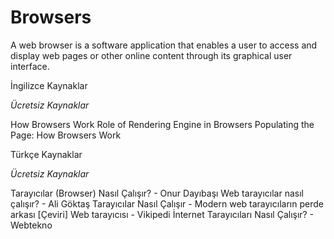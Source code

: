 # Browsers

A web browser is a software application that enables a user to access and display web pages or other online content through its graphical user interface. 

<ResourceGroupTitle>İngilizce Kaynaklar</ResourceGroupTitle>

*Ücretsiz Kaynaklar*

<BadgeLink colorScheme='yellow' badgeText='Read' href='https://www.html5rocks.com/en/tutorials/internals/howbrowserswork/'>How Browsers Work</BadgeLink>
<BadgeLink colorScheme='yellow' badgeText='Read' href='https://www.browserstack.com/guide/browser-rendering-engine'>Role of Rendering Engine in Browsers</BadgeLink>
<BadgeLink colorScheme='yellow' badgeText='Read' href='https://developer.mozilla.org/en-US/docs/Web/Performance/How_browsers_work'>Populating the Page: How Browsers Work</BadgeLink>

<ResourceGroupTitle>Türkçe Kaynaklar</ResourceGroupTitle>

*Ücretsiz Kaynaklar*

<BadgeLink badgeText='Oku' href='https://medium.com/frontend-development-with-js/taray%C4%B1c%C4%B1lar-browser-nas%C4%B1l-%C3%A7al%C4%B1%C5%9F%C4%B1r-e100eda1f62c/?ref=yazilimcininyolharitasi.com'>Tarayıcılar (Browser) Nasıl Çalışır? - Onur Dayıbaşı</BadgeLink>
<BadgeLink badgeText='Oku' href='https://medium.com/sahibinden-technology/web-taray%C4%B1c%C4%B1lar-nas%C4%B1l-%C3%A7al%C4%B1%C5%9F%C4%B1r-e71c77710419/?ref=yazilimcininyolharitasi.com'>Web tarayıcılar nasıl çalışır? - Ali Göktaş</BadgeLink>
<BadgeLink badgeText='Oku' href='https://www.sonsuzdongu.com/blog/tarayicilar-nasil-calisir-modern-web-tarayicilarin-perde-arkasi-cevirisi/?ref=yazilimcininyolharitasi.com'>Tarayıcılar Nasıl Çalışır - Modern web tarayıcıların perde arkası [Çeviri]</BadgeLink>
<BadgeLink badgeText='Oku' href='https://tr.wikipedia.org/wiki/Web_taray%C4%B1c%C4%B1s%C4%B1/?ref=yazilimcininyolharitasi.com'>Web tarayıcısı - Vikipedi</BadgeLink>
<BadgeLink badgeText='Oku' href='https://www.webtekno.com/internet-tarayicilari-nasil-calisir-h94354.html?ref=yazilimcininyolharitasi.com'>İnternet Tarayıcıları Nasıl Çalışır? - Webtekno</BadgeLink>

